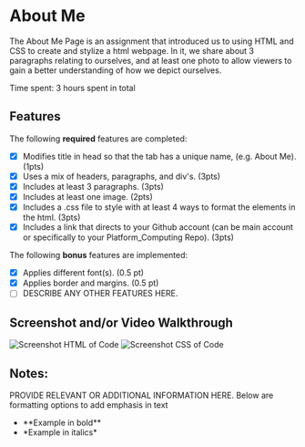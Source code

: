 # About Me

The About Me Page is an assignment that introduced us to using HTML and CSS to create and stylize a html webpage. In it, we share about 3 paragraphs relating to ourselves, and at least one photo to allow viewers to gain a better understanding of how we depict ourselves.

Time spent: 3 hours spent in total

## Features

The following **required** features are completed:

- [X] Modifies title in head so that the tab has a unique name, (e.g. About Me). (1pts)
- [X] Uses a mix of headers, paragraphs, and div's. (3pts)
- [X] Includes at least 3 paragraphs. (3pts)
- [X] Includes at least one image. (2pts)
- [X] Includes a .css file to style with at least 4 ways to format the elements in the html. (3pts)
- [X] Includes a link that directs to your Github account (can be main account or specifically to your Platform_Computing Repo). (3pts)

The following **bonus** features are implemented:

- [X] Applies different font(s). (0.5 pt)
- [X] Applies border and margins. (0.5 pt)
- [ ] DESCRIBE ANY OTHER FEATURES HERE.

## Screenshot and/or Video Walkthrough

<img src="images/Screenshot 2024-02-12 at 11.34.43 AM.png" title='Screenshot of HTML Code' width='' alt='Screenshot HTML of Code' />

<img src="images/Screenshot 2024-02-12 at 11.35.08 AM.png" title='Screenshot of CSS Code' width='' alt='Screenshot CSS of Code' />

## Notes:
PROVIDE RELEVANT OR ADDITIONAL INFORMATION HERE. Below are formatting options to add emphasis in text
<ul>
  <li>**Example in bold**</li>
  <li>*Example in italics*</li>
</ul>
